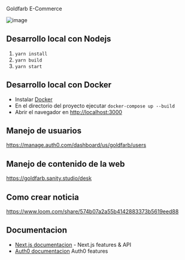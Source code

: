 Goldfarb E-Commerce

![image](https://user-images.githubusercontent.com/50899946/143028761-60a4b625-c738-41b1-a238-7f13cedbd46e.png)

## Desarrollo local con Nodejs
1) `yarn install`
2) `yarn build`
3) `yarn start`

## Desarrollo local con Docker

-   Instalar [Docker](https://docs.docker.com/get-docker/)
-   En el directorio del proyecto ejecutar `docker-compose up --build`
-   Abrir el navegador en [http://localhost:3000](http://localhost:3000)

## Manejo de usuarios

https://manage.auth0.com/dashboard/us/goldfarb/users

## Manejo de contenido de la web

https://goldfarb.sanity.studio/desk

## Como crear noticia

https://www.loom.com/share/574b07a2a55b4142883373b5619eed88

## Documentacion

-   [Next.js documentacion](https://nextjs.org/docs) - Next.js features & API
-   [Auth0 documentacion](https://auth0.com/docs/) Auth0 features
